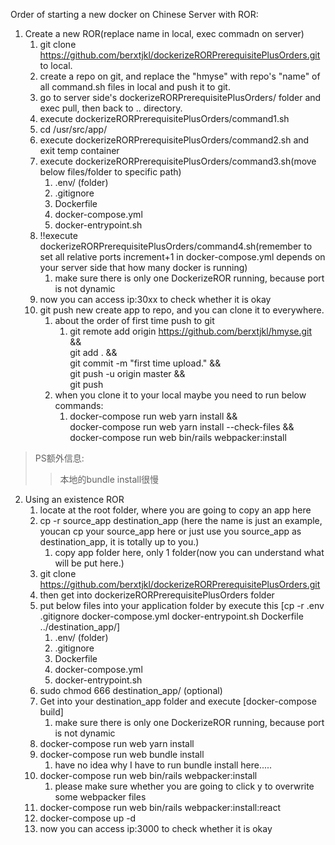 Order of starting a new docker on Chinese Server with ROR:
1. Create a new ROR(replace name in local, exec commadn on server)
    1. git clone https://github.com/berxtjkl/dockerizeRORPrerequisitePlusOrders.git to local.
    2. create a repo on git, and replace the "hmyse" with repo's "name" of all command.sh files in local and push it to git.
    3. go to server side's dockerizeRORPrerequisitePlusOrders/ folder and exec pull, then back to .. directory.
    4. execute dockerizeRORPrerequisitePlusOrders/command1.sh
    5. cd /usr/src/app/
    6. execute dockerizeRORPrerequisitePlusOrders/command2.sh and exit temp container
    7. execute dockerizeRORPrerequisitePlusOrders/command3.sh(move below files/folder to specific path)
        1. .env/ (folder)
        2. .gitignore
        3. Dockerfile
        4. docker-compose.yml
        5. docker-entrypoint.sh
    8. !!execute dockerizeRORPrerequisitePlusOrders/command4.sh(remember to set all relative ports increment+1 in docker-compose.yml depends on your server side that how many docker is running)
        1. make sure there is only one DockerizeROR running, because port is not dynamic
    9. now you can access ip:30xx to check whether it is okay
    10. git push new create app to repo, and you can clone it to everywhere.
        1. about the order of first time push to git
            1. git remote add origin https://github.com/berxtjkl/hmyse.git && \
            git add . && \
            git commit -m "first time upload." && \
            git push -u origin master && \
            git push
        2. when you clone it to your local maybe you need to run below commands:
            1. docker-compose run web yarn install  && \
            docker-compose run web yarn install --check-files && \
            docker-compose run web bin/rails webpacker:install

> PS额外信息:
>> 本地的bundle install很慢


2. Using an existence ROR
    1. locate at the root folder, where you are going to copy an app here
    2. cp -r source_app destination_app (here the name is just an example, youcan cp your source_app here or just use you source_app as destination_app, it is totally up to you.)
        1. copy app folder here, only 1 folder(now you can understand what will be put here.)
    3. git clone https://github.com/berxtjkl/dockerizeRORPrerequisitePlusOrders.git
    4. then get into dockerizeRORPrerequisitePlusOrders folder
    5. put below files into your application folder by execute this [cp -r .env .gitignore docker-compose.yml docker-entrypoint.sh Dockerfile ../destination_app/]
        1. .env/ (folder)
        2. .gitignore
        3. Dockerfile
        4. docker-compose.yml
        5. docker-entrypoint.sh
    6. sudo chmod 666 destination_app/ (optional)
    7. Get into your destination_app folder and execute [docker-compose build]
        1. make sure there is only one DockerizeROR running, because port is not dynamic
    8. docker-compose run web yarn install
    9. docker-compose run web bundle install
        1. have no idea why I have to run bundle install here.....
    10. docker-compose run web bin/rails webpacker:install
        1. please make sure whether you are going to click y to overwrite some webpacker files
    11. docker-compose run web bin/rails webpacker:install:react
    12. docker-compose up -d 
    13. now you can access ip:3000 to check whether it is okay